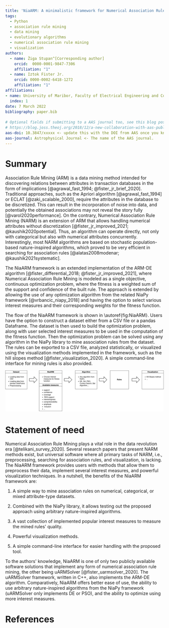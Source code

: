 ```yaml
---
title: 'NiaARM: A minimalistic framework for Numerical Association Rule Mining'
tags:
  - Python
  - association rule mining
  - data mining
  - evolutionary algorithms
  - numerical association rule mining
  - visualization
authors:
  - name: Žiga Stupan^[Corresponding author]
    orcid:  0000-0001-9847-7306
    affiliation: "1"
  - name: Iztok Fister Jr.
    orcid: 0000-0002-6418-1272
    affiliation: "1"
affiliations:
- name: University of Maribor, Faculty of Electrical Engineering and Computer Science
  index: 1
date: 7 March 2022
bibliography: paper.bib

# Optional fields if submitting to a AAS journal too, see this blog post:
# https://blog.joss.theoj.org/2018/12/a-new-collaboration-with-aas-publishing
aas-doi: 10.3847/xxxxx <- update this with the DOI from AAS once you know it.
aas-journal: Astrophysical Journal <- The name of the AAS journal.
---
```


# Summary

Association Rule Mining (ARM) is a data mining method intended for discovering relations between attributes in
transaction databases in the form of implications [@agrawal_fast_1994; @fister_jr_brief_2020]. Traditional
approaches, such as the Apriori algorithm [@agrawal_fast_1994] or ECLAT [@zaki_scalable_2000],
require the attributes in the database to be discretized. This can result in the incorporation of noise into data,
and potentially the obtained associations may not reveal the story fully [@varol2020performance]. On the contrary,
Numerical Association Rule Mining (NARM) is an extension of ARM that allows handling numerical attributes without
discretization [@fister_jr_improved_2021; @kaushik2020potential]. Thus, an algorithm can operate directly, not only with
categorical but also with numerical attributes concurrently. Interestingly, most NARM algorithms are based on
stochastic population-based nature-inspired algorithms, which proved to be very efficient in searching for association
rules [@alatas2008modenar; @kaushik2021systematic].

The NiaARM framework is an extended implementation of the ARM-DE algorithm [@fister_differential_2018; @fister_jr_improved_2021], where
Numerical Association Rule Mining is modeled as a single objective, continuous optimization problem, where the fitness is a weighted sum of the support and confidence of the built rule. The approach is extended by allowing the use of any optimization
algorithm from the related NiaPy framework [@vrbancic_niapy_2018] and having the option to select various interest
measures and their corresponding weights for the fitness function.

The flow of the NiaARM framework is shown in \autoref{fig:NiaARM}. Users have the option to construct a dataset either from a
CSV file or a pandas Dataframe. The dataset is then used to build the optimization problem, along with user selected interest
measures to be used in the computation of the fitness function. Then the optimization problem can be solved using any algorithm
in the NiaPy library to mine association rules from the dataset. The rules can be exported to a CSV file,
analyzed statistically, or visualized using the visualization methods implemented in the framework, such as the hill slopes method
[@fister_visualization_2020]. A simple command-line interface for mining rules is also provided.

![NiaARM flow.\label{fig:NiaARM}](NiaARM1.png)

# Statement of need

Numerical Association Rule Mining plays a vital role in the data revolution era [@telikani_survey_2020]. Several research
papers that present NARM methods exist, but universal software where all primary tasks of NARM, i.e., preprocessing, searching
for association rules, and visualization, is lacking. The NiaARM framework provides users with methods that allow them to
preprocess their data, implement several interest measures, and powerful visualization techniques. In a nutshell, the benefits
of the NiaARM framework are:

1. A simple way to mine association rules on numerical, categorical, or mixed attribute-type datasets.

2. Combined with the NiaPy library, it allows testing out the proposed approach using arbitrary nature-inspired algorithms.

3. A vast collection of implemented popular interest measures to measure the mined rules' quality.

4. Powerful visualization methods.

5. A simple command-line interface for easier handling with the proposed tool.

To the authors' knowledge, NiaARM is one of only two publicly available software solutions that implement any form of numerical association rule mining, the other being uARMSolver [@fister_uarmsolver_2020]. The uARMSolver framework, written in C++, also implements the ARM-DE algorithm. Comparatively, NiaARM offers better ease of use, the ability to use arbitrary nature-inspired algorithms from the NiaPy framework (uARMSolver only implements DE or PSO), and the ability to optimize using more interest measures.

# References
